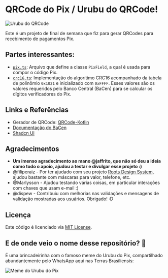 # QRCode do Pix / Urubu do QRCode!

![Urubu do QRCode](public/images/urubu-do-qrcode.png "Logo do Projeto")

Este é um projeto de final de semana que fiz para gerar QRCodes para recebimento de pagamentos Pix.

## Partes interessantes:

- [`pix.ts`](lib/pix.ts): Arquivo que define a classe `PixField`, a qual é usada para compor o código Pix.
- [`crc16.ts`](lib/crc16.ts): Implementação do algorítimo CRC16 acompanhado da tabela de polinômio `0x1021` e
  inicializado com `0xFFFF`. Esses valores são os valores requeridos pelo Banco Central (BaCen) para se calcular os
  dígitos verificadores do Pix.

## Links e Referências

- Gerador de QRCode: [QRCode-Kotlin](https://qrcodekotlin.com)
- [Documentação do BaCen](https://www.bcb.gov.br/content/estabilidadefinanceira/pix/Regulamento_Pix/II_ManualdePadroesparaIniciacaodoPix.pdf)
- [Shadcn UI](https://ui.shadcn.com/)

## Agradecimentos

- **Um imenso agradecimento ao mano @jaffrito, que não só deu a ideia como todo o apoio, ajudou a testar e divulgar esse
projeto :)**
- @filiperaiz - Por ter ajudado com seu projeto [Roots Design System](https://github.com/filiperaiz/roots-ds),
  ajudou bastante com máscaras para valor, telefone, etc.
- @Marlysson - Ajudou testando várias coisas, em particular interações com chaves que usam e-mail :)
- @dispew - Contribuiu com melhorias nas validações e mensagens de validação mostradas aos usuários. Obrigado! :D

## Licença

Este código é licenciado via [MIT License](https://rafaellins.mit-license.org/2021/).

## E de onde veio o nome desse repositório? 🤔

É uma brincadeirinha com o famoso meme do Urubu do Pix, compartilhado abundantemente pelo WhatsApp aqui nas Terras
Brasiliensis:

![Meme do Urubu do Pix](public/images/urubu-do-pix.png "Meme do Urubu do Pix")
